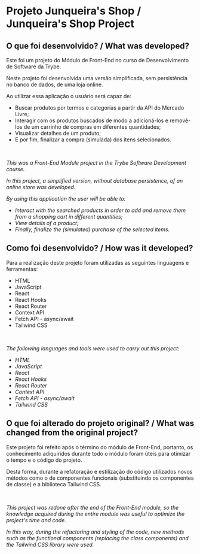 <h1>Projeto Junqueira's Shop / Junqueira's Shop Project</h1>

<h2>O que foi desenvolvido? / What was developed?</h2>
<p>Este foi um projeto do Módulo de Front-End no curso de Desenvolvimento de Software da Trybe.</p>
<p>Neste projeto foi desenvolvida uma versão simplificada, sem persistência no banco de dados, de uma loja online.</p>
<p>Ao utilizar essa aplicação o usuário será capaz de:</p>
<ul>
  <li>Buscar produtos por termos e categorias a partir da API do Mercado Livre;</li>
  <li>Interagir com os produtos buscados de modo a adicioná-los e removê-los de um carrinho de compras em diferentes quantidades;</li>
  <li>Visualizar detalhes de um produto;</li>
  <li>E por fim, finalizar a compra (simulada) dos itens selecionados.</li>
</ul>
<br />
<i><p>This was a Front-End Module project in the Trybe Software Development course.</p>
<p>In this project, a simplified version, without database persistence, of an online store was developed.</p>
<p>By using this application the user will be able to:</p>
<ul>
  <li>Interact with the searched products in order to add and remove them from a shopping cart in different quantities;</li>
  <li>View details of a product;</li>
  <li>Finally, finalize the (simulated) purchase of the selected items.</li>
</ul>
</i>

<h2>Como foi desenvolvido? / How was it developed?</h2>
<p>Para a realização deste projeto foram utilizadas as seguintes linguagens e ferramentas:</p>
<ul>
  <li>HTML</li>
  <li>JavaScript</li>
  <li>React</li>
  <li>React Hooks</li>
  <li>React Router</li>
  <li>Context API</li>
  <li>Fetch API - async/await</li>
  <li>Tailwind CSS</li>
</ul>
<br />
<i><p>The following languages and tools were used to carry out this project:</p>
<ul>
  <li>HTML</li>
  <li>JavaScript</li>
  <li>React</li>
  <li>React Hooks</li>
  <li>React Router</li>
  <li>Context API</li>
  <li>Fetch API - async/await</li>
  <li>Tailwind CSS</li>
</ul></i>

<h2>O que foi alterado do projeto original? / What was changed from the original project?</h2>
<p>Este projeto foi refeito após o término do módulo de Front-End, portanto, os conhecimento adiquiridos durante todo o módulo foram úteis para otimizar o tempo e o código do projeto.</p>
<p>Desta forma, durante a refatoração e estilização do código utilizados novos métodos como o de componentes funcionais (substituindo os componentes de classe) e a biblioteca Tailwind CSS.</p> 
<br />
<i><p>This project was redone after the end of the Front-End module, so the knowledge acquired during the entire module was useful to optimize the project's time and code.</p>
<p>In this way, during the refactoring and styling of the code, new methods such as the functional components (replacing the class components) and the Tailwind CSS library were used.</p></i>
